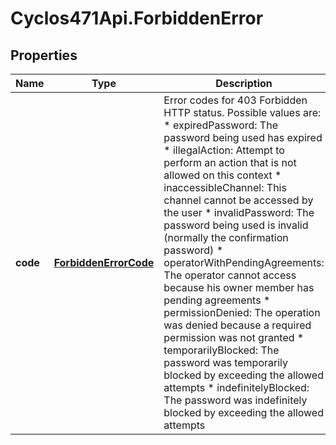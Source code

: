 # Cyclos471Api.ForbiddenError

## Properties
Name | Type | Description | Notes
------------ | ------------- | ------------- | -------------
**code** | [**ForbiddenErrorCode**](ForbiddenErrorCode.md) | Error codes for 403 Forbidden HTTP status.  Possible values are: * expiredPassword: The password being used has expired * illegalAction: Attempt to perform an action that is not allowed on this context * inaccessibleChannel: This channel cannot be accessed by the user  * invalidPassword: The password being used is invalid (normally the confirmation password) * operatorWithPendingAgreements: The operator cannot access because his owner member has pending agreements * permissionDenied: The operation was denied because a required permission was not granted * temporarilyBlocked: The password was temporarily blocked by exceeding the allowed attempts * indefinitelyBlocked: The password was indefinitely blocked by exceeding the allowed attempts   | [optional] 


